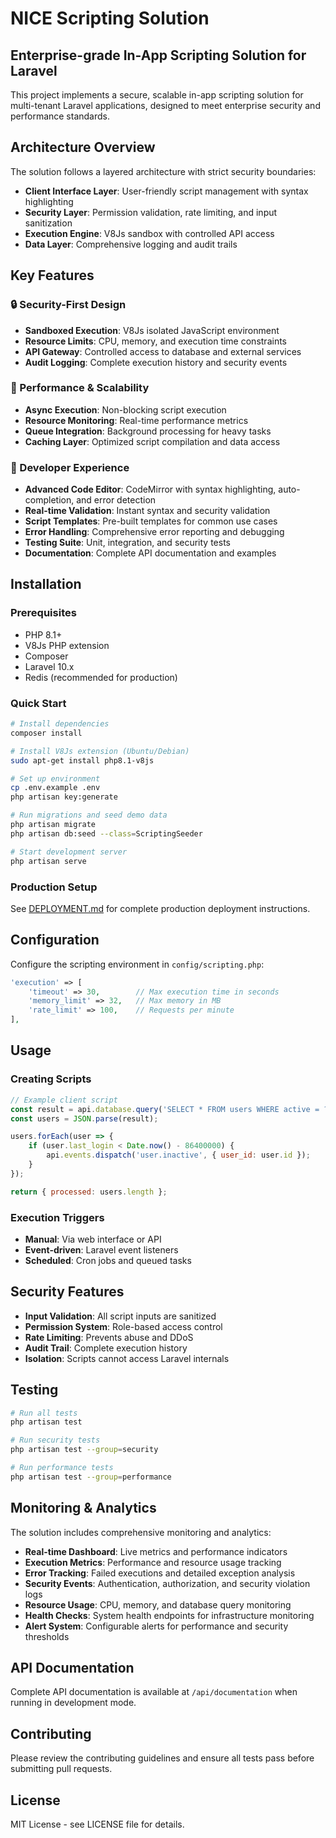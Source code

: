 # NICE Scripting Solution

## Enterprise-grade In-App Scripting Solution for Laravel

This project implements a secure, scalable in-app scripting solution for multi-tenant Laravel applications, designed to meet enterprise security and performance standards.

## Architecture Overview

The solution follows a layered architecture with strict security boundaries:

- **Client Interface Layer**: User-friendly script management with syntax highlighting
- **Security Layer**: Permission validation, rate limiting, and input sanitization  
- **Execution Engine**: V8Js sandbox with controlled API access
- **Data Layer**: Comprehensive logging and audit trails

## Key Features

### 🔒 Security-First Design
- **Sandboxed Execution**: V8Js isolated JavaScript environment
- **Resource Limits**: CPU, memory, and execution time constraints
- **API Gateway**: Controlled access to database and external services
- **Audit Logging**: Complete execution history and security events

### 🚀 Performance & Scalability
- **Async Execution**: Non-blocking script execution
- **Resource Monitoring**: Real-time performance metrics
- **Queue Integration**: Background processing for heavy tasks
- **Caching Layer**: Optimized script compilation and data access

### 🎯 Developer Experience
- **Advanced Code Editor**: CodeMirror with syntax highlighting, auto-completion, and error detection
- **Real-time Validation**: Instant syntax and security validation
- **Script Templates**: Pre-built templates for common use cases
- **Error Handling**: Comprehensive error reporting and debugging
- **Testing Suite**: Unit, integration, and security tests
- **Documentation**: Complete API documentation and examples

## Installation

### Prerequisites
- PHP 8.1+
- V8Js PHP extension
- Composer
- Laravel 10.x
- Redis (recommended for production)

### Quick Start
```bash
# Install dependencies
composer install

# Install V8Js extension (Ubuntu/Debian)
sudo apt-get install php8.1-v8js

# Set up environment
cp .env.example .env
php artisan key:generate

# Run migrations and seed demo data
php artisan migrate
php artisan db:seed --class=ScriptingSeeder

# Start development server
php artisan serve
```

### Production Setup
See [DEPLOYMENT.md](DEPLOYMENT.md) for complete production deployment instructions.

## Configuration

Configure the scripting environment in `config/scripting.php`:

```php
'execution' => [
    'timeout' => 30,        // Max execution time in seconds
    'memory_limit' => 32,   // Max memory in MB
    'rate_limit' => 100,    // Requests per minute
],
```

## Usage

### Creating Scripts

```javascript
// Example client script
const result = api.database.query('SELECT * FROM users WHERE active = ?', [true]);
const users = JSON.parse(result);

users.forEach(user => {
    if (user.last_login < Date.now() - 86400000) {
        api.events.dispatch('user.inactive', { user_id: user.id });
    }
});

return { processed: users.length };
```

### Execution Triggers

- **Manual**: Via web interface or API
- **Event-driven**: Laravel event listeners
- **Scheduled**: Cron jobs and queued tasks

## Security Features

- **Input Validation**: All script inputs are sanitized
- **Permission System**: Role-based access control
- **Rate Limiting**: Prevents abuse and DDoS
- **Audit Trail**: Complete execution history
- **Isolation**: Scripts cannot access Laravel internals

## Testing

```bash
# Run all tests
php artisan test

# Run security tests
php artisan test --group=security

# Run performance tests
php artisan test --group=performance
```

## Monitoring & Analytics

The solution includes comprehensive monitoring and analytics:

- **Real-time Dashboard**: Live metrics and performance indicators
- **Execution Metrics**: Performance and resource usage tracking
- **Error Tracking**: Failed executions and detailed exception analysis
- **Security Events**: Authentication, authorization, and security violation logs
- **Resource Usage**: CPU, memory, and database query monitoring
- **Health Checks**: System health endpoints for infrastructure monitoring
- **Alert System**: Configurable alerts for performance and security thresholds

## API Documentation

Complete API documentation is available at `/api/documentation` when running in development mode.

## Contributing

Please review the contributing guidelines and ensure all tests pass before submitting pull requests.

## License

MIT License - see LICENSE file for details.